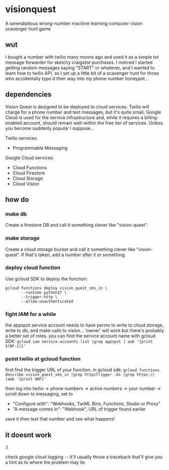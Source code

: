 # visionquest
A serendipitous wrong-number machine learning computer vision scavenger hunt game


## wut
I bought a number with twilio many moons ago and used it as a simple txt message forwarder for sketchy craigslist purchases.  I noticed I started getting random messages saying "START" or whatever, and I wanted to learn how to twilio API, so I set up a little bit of a scavenger hunt for those who accidentally typo'd their way into my phone number honeypot...


## dependencies
Vision Quest is designed to be deployed to cloud services.  Twilio will charge for a phone number and text messages, but it's quite small; Google Cloud is used for the service infrastructure and, while it requires a billing-enabled account, should remain well-within the free tier of services.  Unless you become suddenly popular I suppose...

Twilio services:
* Programmable Messaging

Google Cloud services:
* Cloud Functions
* Cloud Firestore
* Cloud Storage
* Cloud Vision


## how do
### make db
Create a firestore DB and call it something clever like "vision-quest".

### make storage
Create a cloud storage bucket and call it something clever like "vision-quest". If that's taken, add a number after it or something.

### deploy cloud function
Use gcloud SDK to deploy the function:
```
gcloud functions deploy vision_quest_sms_in \
       --runtime python37 \
       --trigger-http \
       --allow-unauthenticated
```

### fight IAM for a while
the appspot service account needs to have perms to write to cloud storage, write to db, and make calls to vision... 'owner' will work but there's probably a better set of roles.  you can find the service account name with gcloud SDK:
```gcloud iam service-accounts list |grep appspot | awk '{print $(NF-1)}'```


### point twilio at gcloud function
first find the trigger URL of your function. in gcloud sdk:
```gcloud functions describe vision_quest_sms_in |grep httpsTrigger -A1 |grep https:// |awk '{print $NF}'```

then log into twilio -> phone numbers -> active numbers -> your number -> scroll down to messaging, set to 
* "Configure with": "Webhooks, TwiML Bins, Functions, Studio or Proxy"
* "A message comes in": "Webhook", URL of trigger found earlier

save it then text that number and see what happens!

## it doesnt work
:(

check google cloud logging -- it'll usually throw a traceback that'll give you a hint as to where the problem may lie. 

